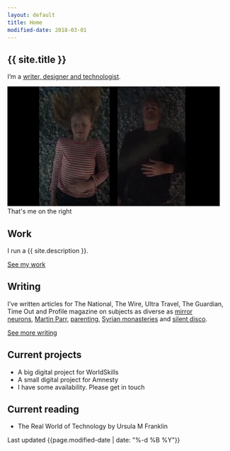 ```yaml
---
layout: default
title: Home
modified-date: 2018-03-01
---
```

<section class="pb4">
<h1 class="f3 ttu fw4 ttu tracked pt4 mb1">{{ site.title }}</h1>
<p>I’m a <a href="/about" title="Find out more about Robert Carroll">writer, designer and technologist</a>.</p>

<img src="/images/bill-viola-workshop.gif" alt="Image showing me and my daughter re-enacting The Dreamers by Bill Viola">

<figcaption class="tr">That's me on the right</figcaption>
</section>

<section class="pb4">
<h2 class="f3 ttu fw4 ttu tracked mb1">Work</h2>
<p>I run a {{ site.description }}.</p>

<p><a href="/work" title="See some of Robert Carroll's work">See my work</a></p>
</section>

<section class="pb4">
<h2 class="f3 ttu fw4 ttu tracked mb1">Writing</h2>
<p>I’ve written articles for The National, The Wire, Ultra Travel, The Guardian, Time Out and Profile magazine on subjects as diverse as&nbsp;<a href="/writing/mirror-neurons/">mirror neurons</a>,&nbsp;<a href="/writing/martin-parr">Martin Parr</a>,&nbsp;<a href="/writing/dad-matters-thenational">parenting</a>,&nbsp;<a href="/writing/mar-musa-monastery-syria">Syrian monasteries</a>&nbsp;and&nbsp;<a href="/writing/a-quiet-night-out">silent disco</a>.</p>

<p><a href="/writing" title="See more of Robert Carroll's writing">See more writing</a></p>
</section>

<section class="pb4">
<h2 class="f3 ttu fw4 ttu tracked mb1">Current projects</h2>
<ul class="dash">
  <li>A big digital project for WorldSkills</li>
  <li>A small digital project for Amnesty</li>
  <li>I have some availability. Please get in touch</li>
</ul>
</section>

<section class="pb4">
<h2 class="f3 ttu fw4 ttu tracked mb1">Current reading</h2>
<ul class="dash">
  <li>The Real World of Technology by Ursula M Franklin</li>
</ul>
<section>

<p class="sans-serif f6 pb4">Last updated {{page.modified-date | date: "%-d %B %Y"}}</p>
